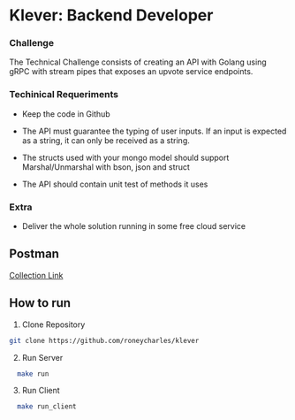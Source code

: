 # Klever: Backend Developer

### Challenge

The Technical Challenge consists of creating an API with Golang using gRPC with stream pipes that exposes an upvote service endpoints.

### Techinical Requeriments
  
  - Keep the code in Github
  
  - The API must guarantee the typing of user inputs. If an input is expected as a string, it can only be received as a string.
  
  - The structs used with your mongo model should support Marshal/Unmarshal with bson, json and struct
  
  - The API should contain unit test of methods it uses

### Extra

  - Deliver the whole solution running in some free cloud service

## Postman

[Collection Link](https://www.getpostman.com/collections/3ef276a55fe65e4857f5)


## How to run

1. Clone Repository

```bash
git clone https://github.com/roneycharles/klever
```

2. Run Server

```bash
  make run
```

3. Run Client

```bash
  make run_client
```
